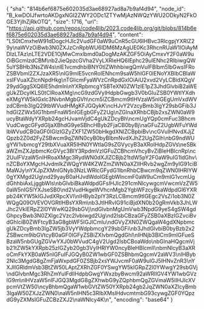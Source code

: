 {
  "sha": "814b6ef6875e602035d3ae68927ad8a7b9af4d94",
  "node_id": "B_kwDOIJfwrtoAKDgxNGI2ZWY2ODc1ZTYwMjAzNWQzYWU2ODkyN2FkOGE3YjlhZjRkOTQ",
  "size": 1716,
  "url": "https://api.github.com/repos/code4lib/2023.code4lib.org/git/blobs/814b6ef6875e602035d3ae68927ad8a7b9af4d94",
  "content": "LS0tCmxheW91dDogcHJlc2VudGF0aW9uCnR5cGU6IHBvc3RlcgpjYXRlZ29y\naWVzOiBwb3N0ZXJzCnRpbWU6IDM6MzAgUE0Kc3RhcnRUaW1lOiAyMDIzLTAz\nLTE2VDE1OjMwCmxlbmd0aDogMzAKZGF5OiAyCmxvY2F0aW9uOiBGcmlzdCBM\nb2JieQpzcGVha2VyLXRleHQ6IEphc29uIENhc2RlbiwgQW5uYSBHb3NsZW4s\nIE1vcmdhbiBNY0tlZWhhbiwgQmVuIFBlbm5lbGwsIFRoZSBVbml2ZXJzaXR5\nIG9mIE5vcnRoIENhcm9saW5hIGF0IENoYXBlbCBIaWxsIFVuaXZlcnNpdHkg\nTGlicmFyaWVzCnRpdGxlOiAiU2xvd2VyLCBidXQgV29ydGggSXQ6IE5hdmln\nYXRpbmcgYSBTeXN0ZW1zIE1pZ3JhdGlvbiB2aWEgUkZDcyIKLS0tClRoaXMg\ncG9zdGVyIHdpbGwgb3V0bGluZSB0YWtlYXdheXMgYW5kIGxlc3NvbnMgbGVh\ncm5lZCBmcm9tIHVzaW5nIGEgUmVxdWVzdCBmb3IgQ29tbWVudHMgKFJGQykK\ncHJvY2VzcyBmb3IgY29sbGFib3JhdGl2ZWx5IG1hbmFnaW5nIGEgbGFyZ2Ug\nZGlnaXRhbCBjb2xsZWN0aW9ucyBtaWdyYXRpb24gcHJvamVjdC4gUkZDcyBh\ncmUgYQp0cmFuc3BhcmVudCwgcGFydGljaXBhdG9yeSBhcHByb2FjaCB0byBj\naGFuZ2UgbWFuYWdlbWVudCB0aGF0IGlzIGZyZXF1ZW50bHkgdXNlZCBpbiBv\ncGVuIHNvdXJjZQpzb2Z0d2FyZSBwcm9qZWN0cyB0byBlbmNvdXJhZ2UgZGlh\nbG9ndWUgYW1vbmcgY29tbXVuaXR5IHN0YWtlaG9sZGVycyB3aXRoIHdpZGVs\neSBkaWZmZXJpbmcKcGVyc3BlY3RpdmVzIGFuZCBhcmVhcyBvZiBleHBlcnRp\nc2UuIFVzaW5nIHRoaXMgc3RydWN0dXJlZCBjb21tdW5pY2F0aW9uIG1ldGhv\nZCBoYXMgcHJvdmlkZWQgYW4KZWZmZWN0aXZlIHRvb2wgZm9yIG91ciBMaWJy\nYXJpZXMnIGNyb3NzLWRlcGFydG1lbnRhbCBwcm9qZWN0IHRlYW0gYXMgd2Ug\nd29yayB0aHJvdWdoIGEgbWlncmF0aW9uCm9mIG1vcmUgdGhhbiAxLjggbWls\nbGlvbiBkaWdpdGFsIHJlc291cmNlcywgcmVwcmVzZW50aW5nIG5lYXJseSB0\nd2VudHkgeWVhcnMgb2YgbWFzcyBkaWdpdGl6YXRpb24KYW5kIGJvdXRpcXVl\nIHByb2plY3RzLCBmcm9tIGEgc2VsZi1ob3N0ZWQgQ09OVEVOVGRtIHBsYXRm\nb3JtIHRvIG91ciBjdXN0b20gRmVkb3JhLWJhc2VkIERpZ2l0YWwKQ29sbGVj\ndGlvbnMgUmVwb3NpdG9yeS4gSW4gdGhpcyBwb3N0ZXIgc2Vzc2lvbiwgd2Ug\nd2lsbCBzaGFyZSB0aXBzIGZvciBvdGhlciB0ZWFtcyB3aG8gbWF5IGJlCmlu\ndGVyZXN0ZWQgaW4gdXNpbmcgUkZDcyBmb3IgZW5jb3VyYWdpbmcgY29sbGFi\nb3JhdGlvbiB0byBzb2x2ZSBwcm9ibGVtcyB0aGF0IGFyZSBiZXlvbmQgdGhl\nIHNjb3BlCm9mIGFueSBzaW5nbGUgZGVwYXJ0bWVudC4gV2Ugd2lsbCBoaWdo\nbGlnaHQgcmVjb21tZW5kYXRpb25zIGZyb20gb3VyIHRlYW0ncyBleHBlcmll\nbmNlcyB3aXRoCmFkYXB0aW5nIGFuIFJGQyB0ZW1wbGF0ZSBhbmQgcmV2aWV3\nIHByb2Nlc3MgdG8gZmFjaWxpdGF0ZSBjb2xsYWJvcmF0aW9uIGJ5IHNvZnR3\nYXJlIGRldmVsb3BtZW50LAptZXRhZGF0YSwgYW5kIGRpZ2l0YWwgY29sbGVj\ndGlvbnMgc3RhZmYuIFdlIHdpbGwgYWxzbyBwcm92aWRlIGV4YW1wbGVzIG9m\nIHVzaW5nIFJGQ3MgdG8gZXhwbG9yZQphbmQgZGVmaW5lIHJlcXVpcmVtZW50\ncyBhbmQgaW1wbGVtZW50YXRpb24gb2JqZWN0aXZlcyBmb3IgaW50ZXJzZWN0\naW5nIHN5c3RlbXMsIHdvcmtmbG93cywgZGF0YQpzdG9yZXMsIGFuZCBzZXJ2\naWNlcy4K\n",
  "encoding": "base64"
}
